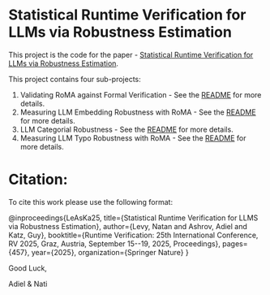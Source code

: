 # Statistical Runtime Verification for LLMs via Robustness Estimation
This project is the code for the paper - [Statistical Runtime Verification for LLMs via Robustness Estimation](https://arxiv.org/pdf/2504.17723).

This project contains four sub-projects:

1. Validating RoMA against Formal Verification -  See the [README](validate-RoMA-with-exact-count/) for more details.
2. Measuring LLM Embedding Robustness with RoMA - See the   [README](llm-embedding-robustness-with-RoMA/) for more details.
3. LLM Categorial Robustness - See the  [README](llm-categorial-robustness/) for more details.
4. Measuring LLM Typo Robustness with RoMA - See the [README](llm-typo-robustness-with-RoMA/) for more details.

# Citation:

To cite this work please use the following format:

@inproceedings{LeAsKa25,
  title={Statistical Runtime Verification for LLMS via Robustness Estimation},
  author={Levy, Natan and Ashrov, Adiel and Katz, Guy},
  booktitle={Runtime Verification: 25th International Conference, RV 2025, Graz, Austria, September 15--19, 2025, Proceedings},
  pages={457},
  year={2025},
  organization={Springer Nature}
}

Good Luck,

Adiel & Nati
